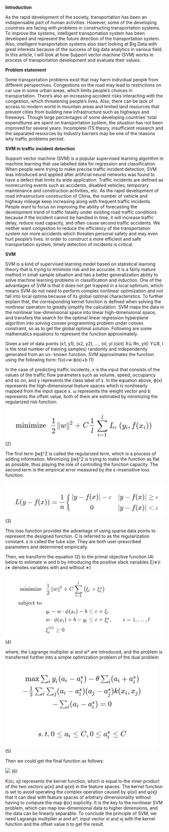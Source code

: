 **Introduction**

As the rapid development of the society, transportation has been an indispensable part of human activities. However, some of the developing countries are facing with problems in constructing transportation systems. To improve the systems, intelligent transportation system has been developed and represent the future direction of the transportation system. Also, intelligent transportation systems also start looking at Big Data with great interests because of the success of big data analytics in various field. In this article, I will look at how Support vector machine (SVM) works in process of transportation development and evaluate their values.

**Problem statement** 

Some transportation problems exist that may harm individual people from different perspectives. Congestions on the road may lead to restrictions on car use in some urban areas, which limits people’s choices in transportation. There’s also an increasing accident risks interacting with the congestion, which threatening people’s lives. Also, there can be lack of access to modern world in mountain areas and limited land resources that prevent cities from building new infrastructure such as highways and freeways. Though large percentages of some developing countries’ total expenditures are spent on transportation system, the situation has not been improved for several years. Incomplete ITS theory, insufficient research and the separated resources by industry barriers may be one of the reasons why traffic problems persist.

**SVM in traffic incident detection**

Support vector machine (SVM) is a popular supervised learning algorithm in machine learning that use labelled data for regression and classification. When people were trying to make precise traffic incident detection, SVM was introduced and applied after artificial neural networks was found to have a defect that limits its wide application. Traffic incidents are defined as nonrecurring events such as accidents, disabled vehicles, temporary maintenance and construction activities, etc. As the rapid development of road infrastructure construction of China, the number of vehicle and highway mileage keep increasing along with frequent traffic incidents. People want to focus on improving the ability of forecasting the development trend of traffic fatality under existing road traffic conditions because if the incident cannot be handled in time, it will increase traffic delay, reduce road capacity, and often cause second traffic accidents. We neither want congestion to reduce the efficiency of the transportation system nor more accidents which threaten personal safety and may even hurt people’s lives. In order to construct a more efficient and safe transportation system, timely detection of incidents is critical.

**SVM**

SVM is a kind of supervised learning model based on statistical learning theory that is trying to minimize risk and be accurate. It is a fairly mature method in small sample situation and has a better generalization ability to solve machine learning problems in classification and induction. One of the advantages of SVM is that it does not get trapped in a local optimum, which means SVM do not need to perform complex nonlinear optimization and not fall into local optima because of its global optimal characteristics. To further explain that, the corresponding kernel function is defined when solving the nonlinear operation to greatly simplify the calculation. SVM maps the data in the nonlinear low-dimensional space into linear high-dimensional space, and transfers the search for the optimal linear regression hyperplane algorithm into solving convex programming problem under convex constraint, so as to get the global optimal solution. Following are some mathematics equations to represent the function approximately.

Given a set of data points (x1, y1), (x2, y2), …, (xl, yl )(xi∈ X⊆ Rn, yi∈ Y⊆R, l is the total number of training samples) randomly and independently generated from an un- known function, SVM approximates the function using the following form:
f(x)=w⋅ϕ(x)+b (1)

In the case of predicting traffic incidents, x is the input that consists of the values of the traffic flow parameters such as volume, speed, occupancy and so on, and y represents the class label of x. In the equation above, ϕ(x) represents the high-dimensional feature spaces which is nonlinearly mapped from the input space x. ω represents the weight vector and b represents the offset value, both of them are estimated by minimizing the regularized risk function:

![](pic1.png) (2)

The first term ∥w∥^2 is called the regularized term, which is a process of adding information. Minimizing ∥w∥^2 is trying to make the function as flat as possible, thus playing the role of controlling the function capacity. The second term is the empirical error measured by the ε-insensitive loss function:    

![](pic2.png) (3)

This loss function provides the advantage of using sparse data points to represent the designed function. C is referred to as the regularization constant. ε is called the tube size. They are both user-prescribed parameters and determined empirically.

Then, we transform the equation (2) to the primal objective function (4) below to estimate w and b by introducing the positive slack variables ξ(∗)i (∗ denotes variables with and without ∗)

![](pic3.png) (4)

where, the Lagrange multiplier ai and ai* are introduced, and the problem is transferred further into a simple optimization problem of the dual problem

![](pic4.png) (5)

Then we could get the final function as follows:

![](pic5.png) (6)

K(xi, xj) represents the kernel function, which is equal to the inner product of the two vectors φ(xi) and φ(xi) in the feature spaces. 
The kernel function is set to avoid operating the complex operation caused by φ(xi) and φ(xj) that it can deal with feature spaces of arbitrary dimensionality without having to compute the map ϕ(x) explicitly. It is the key to the nonlinear SVM problem, which can map low-dimensional data to higher dimensions, and the data can be linearly separable. To conclude the principle of SVM, we need Lagrange multiplier ai and ai*, input vector xi and xj with the kernel function and the offset value b to get the result.

